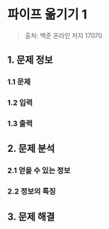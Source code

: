 # 파이프 옮기기 1
> 출처: 백준 온라인 저지 17070

## 1. 문제 정보

### 1.1 문제
### 1.2 입력
### 1.3 출력

## 2. 문제 분석
### 2.1 얻을 수 있는 정보

### 2.2 정보의 특징

## 3. 문제 해결

